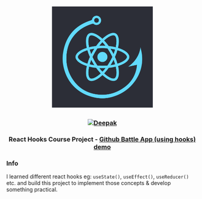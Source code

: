 <h1 align="center">
  <a href="https://radiant-sands-51546.herokuapp.com/profile/deepak.chandani">
  <img src="/react_hooks.jpg" alt="React hooks" width="265"></a>
  <br>
</h1>

<h3 align="center">
  <a href="https://radiant-sands-51546.herokuapp.com/profile/deepak.chandani">
  <img src="https://www.gravatar.com/avatar/76b3845fdeebdcccbd3728f4df17c788?s=135" alt="Deepak"></a>
  <br>
</h3>

<h3 align="center">React Hooks Course Project - <a href="http://react-hooks-dc.surge.sh">Github Battle App (using hooks) demo</a></h3>

### Info
I learned different react hooks eg: `useState()`, `useEffect()`, `useReducer()` etc. 
and build this project to implement those concepts & develop something practical.

